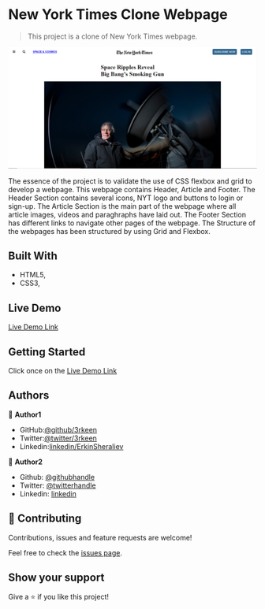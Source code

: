# New York Times Clone Webpage

> This project is a clone of New York Times webpage.

![screenshot](images/screenshot.PNG)

The essence of the project is to validate the use of CSS flexbox and grid to develop a webpage. This webpage contains Header, Article and Footer. The Header Section contains several icons, NYT logo and buttons to login or sign-up. The Article Section is the main part of the webpage where all article images, videos and paraghraphs have laid out. The Footer Section has different links to navigate other pages of the webpage. The Structure of the webpages has been structured by using Grid and Flexbox.

## Built With

- HTML5,
- CSS3,

## Live Demo

[Live Demo Link](https://livedemo.com)

## Getting Started

Click once on the [Live Demo Link](https://livedemo.com)

## Authors

👤 **Author1**

- GitHub:[@github/3rkeen](https://github.com/3rkeen)
- Twitter:[@twitter/3rkeen](https://twitter.com/3rkeen)
- Linkedin:[linkedin/ErkinSheraliev](https://www.linkedin.com/in/erkin-sheraliev-9122631a0/)

👤 **Author2**

- Github: [@githubhandle](https://github.com/Jmagero)
- Twitter: [@twitterhandle](https://twitter.com/MagzCelyn)
- Linkedin: [linkedin](https://www.linkedin.com/in/jocyline-magero-9592b0145/)

## 🤝 Contributing

Contributions, issues and feature requests are welcome!

Feel free to check the [issues page](https://github.com/3rkeen/New-York-Times-Clone/issues).

## Show your support

Give a ⭐️ if you like this project!
